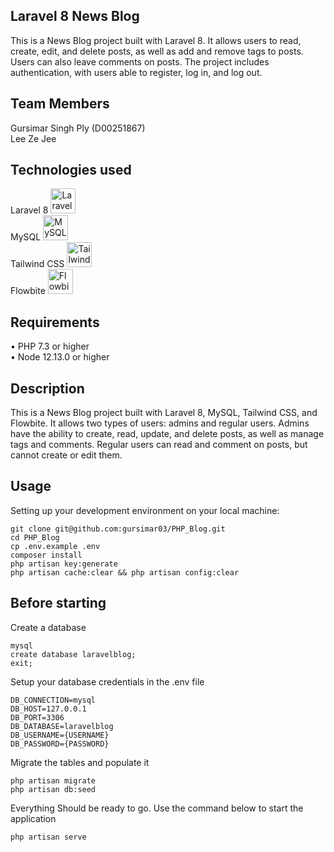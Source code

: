 ## Laravel 8 News Blog

This is a News Blog project built with Laravel 8. It allows users to read, create, edit, and delete posts, as well as add and remove tags to posts. Users can also leave comments on posts. The project includes authentication, with users able to register, log in, and log out.

## Team Members

Gursimar Singh Ply (D00251867) <br>
Lee Ze Jee 

## Technologies used
Laravel 8 <img src="https://laravel.com/assets/img/components/logo-laravel.svg" alt="Laravel logo" width="40" height="40"> <br>
MySQL <img src="https://www.mysql.com/common/logos/logo-mysql-170x115.png" alt="MySQL logo" width="40" height="40"> <br>
Tailwind CSS <img src="https://encrypted-tbn0.gstatic.com/images?q=tbn:ANd9GcTq0F6HGBOunbnCsh585o99GCZnUA7hKef7ouZxiRyO&s" alt="Tailwind CSS logo" width="40" height="40"> <br>
Flowbite <img src="https://skeleton.ghost.io/content/images/2023/01/blog-tailwind.jpg" alt="Flowbite logo" width="40" height="40">
<br>

## Requirements
•	PHP 7.3 or higher <br>
•	Node 12.13.0 or higher <br>

## Description
This is a News Blog project built with Laravel 8, MySQL, Tailwind CSS, and Flowbite. It allows two types of users: admins and regular users. Admins have the ability to create, read, update, and delete posts, as well as manage tags and comments. Regular users can read and comment on posts, but cannot create or edit them.
## Usage <br>
Setting up your development environment on your local machine: <br>
```
git clone git@github.com:gursimar03/PHP_Blog.git
cd PHP_Blog
cp .env.example .env
composer install
php artisan key:generate
php artisan cache:clear && php artisan config:clear

```

## Before starting <br>
Create a database <br>
```
mysql
create database laravelblog;
exit;
```

Setup your database credentials in the .env file <br>
```
DB_CONNECTION=mysql
DB_HOST=127.0.0.1
DB_PORT=3306
DB_DATABASE=laravelblog
DB_USERNAME={USERNAME}
DB_PASSWORD={PASSWORD}
```

Migrate the tables and populate it
```
php artisan migrate
php artisan db:seed
```


Everything Should be ready to go. 
Use the command below to start the application

```
php artisan serve
```
